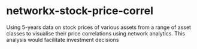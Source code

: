 # networkx-stock-price-correl
Using 5-years data on stock prices of various assets from a range of asset classes to visualise their price correlations using network analytics. 
This analysis would facilitate investment decisions

